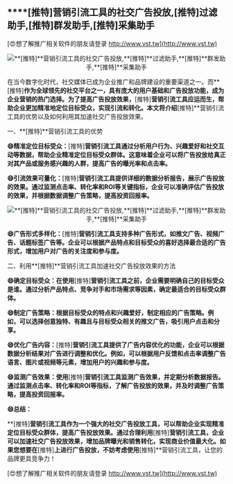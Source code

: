 ## ****[推特]**营销引流工具的社交广告投放,**[推特]**过滤助手,**[推特]**群发助手,**[推特]**采集助手**

[😍想了解推广相关软件的朋友请登录 http://www.vst.tw](http://www.vst.tw)

 <center><img src="https://vst.tw/MP4/tuiguang/png/3.png" alt="**[推特]**营销引流工具的社交广告投放,**[推特]**过滤助手,**[推特]**群发助手,**[推特]**采集助手"></center>

在当今数字化时代，社交媒体已成为企业推广和品牌建设的重要渠道之一。而**[推特]**作为全球领先的社交平台之一，具有庞大的用户基础和广告投放功能，成为企业营销的热门选择。为了提高广告投放效果，**[推特]**营销引流工具应运而生，帮助企业更加精准地定位目标受众，实现引流和转化。本文将介绍**[推特]**营销引流工具的优势以及如何利用其加速社交广告投放效果。

一、**[推特]**营销引流工具的优势

**😄精准定位目标受众：**[推特]**营销引流工具通过分析用户行为、兴趣爱好和社交互动等数据，帮助企业精准定位目标受众群体。这意味着企业可以将广告投放给真正对其产品或服务感兴趣的人群，提高广告的曝光率和点击率。**

**😄引流效果可量化：**[推特]**营销引流工具提供详细的数据分析报告，展示广告投放的效果。通过监测点击率、转化率和ROI等关键指标，企业可以准确评估广告投放的效果，并根据数据调整广告策略，提高投资回报率。**

 <center><img src="https://vst.tw/MP4/tuiguang/png/8.png" alt="**[推特]**营销引流工具的社交广告投放,**[推特]**过滤助手,**[推特]**群发助手,**[推特]**采集助手"></center>

**😄广告形式多样化：**[推特]**营销引流工具支持多种广告形式，如推文广告、视频广告、话题标签广告等。企业可以根据产品特点和目标受众的喜好选择最合适的广告形式，增加用户对广告的关注度和参与度。**

二、利用**[推特]**营销引流工具加速社交广告投放效果的方法

**😄确定目标受众：在使用**[推特]**营销引流工具之前，企业需要明确自己的目标受众是谁。通过分析产品特点、竞争对手和市场需求等因素，确定最适合的目标受众群体。**

**😄制定广告策略：根据目标受众的特点和兴趣爱好，制定相应的广告策略。例如，可以选择创意独特、有趣且与目标受众相关的推文广告，吸引用户点击和分享。**

**😄优化广告内容：**[推特]**营销引流工具提供了广告内容优化的功能，企业可以根据数据分析结果对广告进行调整和优化。例如，可以根据用户反馈和点击率调整广告语言、图片或视频等元素，增加用户的兴趣和参与度。**

**😄监测广告效果：使用**[推特]**营销引流工具监测广告效果，并定期分析数据报告。通过监测点击率、转化率和ROI等指标，了解广告投放的效果，并及时调整广告策略，提高投资回报率。**

**😄总结：**

**[推特]**营销引流工具作为一个强大的社交广告投放工具，可以帮助企业实现精准定位目标受众群体，提高广告投放效果。通过合理利用**[推特]**营销引流工具，企业可以加速社交广告投放效果，增加品牌曝光和销售转化，实现商业价值最大化。如果您想要在**[推特]**上进行广告投放，不妨考虑使用**[推特]**营销引流工具，让您的品牌更具竞争力！

[😍想了解推广相关软件的朋友请登录 http://www.vst.tw](http://www.vst.tw)



